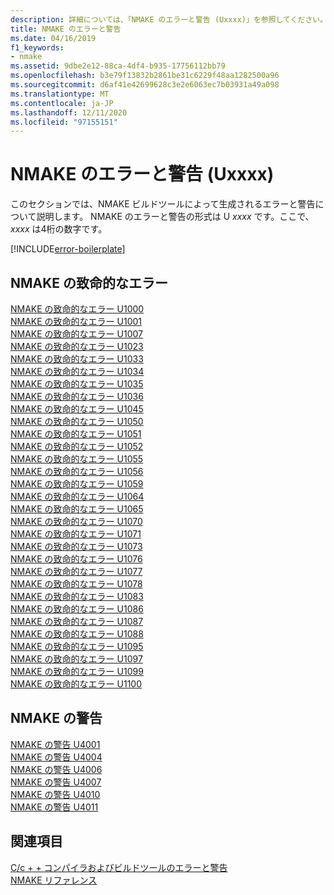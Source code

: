 ```yaml
---
description: 詳細については、「NMAKE のエラーと警告 (Uxxxx)」を参照してください。
title: NMAKE のエラーと警告
ms.date: 04/16/2019
f1_keywords:
- nmake
ms.assetid: 9dbe2e12-88ca-4df4-b935-17756112bb79
ms.openlocfilehash: b3e79f13832b2861be31c6229f48aa1282500a96
ms.sourcegitcommit: d6af41e42699628c3e2e6063ec7b03931a49a098
ms.translationtype: MT
ms.contentlocale: ja-JP
ms.lasthandoff: 12/11/2020
ms.locfileid: "97155151"
---
```

# <a name="nmake-errors-and-warnings-uxxxx"></a>NMAKE のエラーと警告 (Uxxxx)

このセクションでは、NMAKE ビルドツールによって生成されるエラーと警告について説明します。 NMAKE のエラーと警告の形式は U *xxxx* です。ここで、 *xxxx* は4桁の数字です。

[!INCLUDE[error-boilerplate](../../error-messages/includes/error-boilerplate.md)]

## <a name="nmake-fatal-errors"></a>NMAKE の致命的なエラー

[NMAKE の致命的なエラー U1000](nmake-fatal-error-u1000.md) \
[NMAKE の致命的なエラー U1001](nmake-fatal-error-u1001.md) \
[NMAKE の致命的なエラー U1007](nmake-fatal-error-u1007.md) \
[NMAKE の致命的なエラー U1023](nmake-fatal-error-u1023.md) \
[NMAKE の致命的なエラー U1033](nmake-fatal-error-u1033.md) \
[NMAKE の致命的なエラー U1034](nmake-fatal-error-u1034.md) \
[NMAKE の致命的なエラー U1035](nmake-fatal-error-u1035.md) \
[NMAKE の致命的なエラー U1036](nmake-fatal-error-u1036.md) \
[NMAKE の致命的なエラー U1045](nmake-fatal-error-u1045.md) \
[NMAKE の致命的なエラー U1050](nmake-fatal-error-u1050.md) \
[NMAKE の致命的なエラー U1051](nmake-fatal-error-u1051.md) \
[NMAKE の致命的なエラー U1052](nmake-fatal-error-u1052.md) \
[NMAKE の致命的なエラー U1055](nmake-fatal-error-u1055.md) \
[NMAKE の致命的なエラー U1056](nmake-fatal-error-u1056.md) \
[NMAKE の致命的なエラー U1059](nmake-fatal-error-u1059.md) \
[NMAKE の致命的なエラー U1064](nmake-fatal-error-u1064.md) \
[NMAKE の致命的なエラー U1065](nmake-fatal-error-u1065.md) \
[NMAKE の致命的なエラー U1070](nmake-fatal-error-u1070.md) \
[NMAKE の致命的なエラー U1071](nmake-fatal-error-u1071.md) \
[NMAKE の致命的なエラー U1073](nmake-fatal-error-u1073.md) \
[NMAKE の致命的なエラー U1076](nmake-fatal-error-u1076.md) \
[NMAKE の致命的なエラー U1077](nmake-fatal-error-u1077.md) \
[NMAKE の致命的なエラー U1078](nmake-fatal-error-u1078.md) \
[NMAKE の致命的なエラー U1083](nmake-fatal-error-u1083.md) \
[NMAKE の致命的なエラー U1086](nmake-fatal-error-u1086.md) \
[NMAKE の致命的なエラー U1087](nmake-fatal-error-u1087.md) \
[NMAKE の致命的なエラー U1088](nmake-fatal-error-u1088.md) \
[NMAKE の致命的なエラー U1095](nmake-fatal-error-u1095.md) \
[NMAKE の致命的なエラー U1097](nmake-fatal-error-u1097.md) \
[NMAKE の致命的なエラー U1099](nmake-fatal-error-u1099.md) \
[NMAKE の致命的なエラー U1100](nmake-fatal-error-u1100.md)

## <a name="nmake-warnings"></a>NMAKE の警告

[NMAKE の警告 U4001](nmake-warning-u4001.md) \
[NMAKE の警告 U4004](nmake-warning-u4004.md) \
[NMAKE の警告 U4006](nmake-warning-u4006.md) \
[NMAKE の警告 U4007](nmake-warning-u4007.md) \
[NMAKE の警告 U4010](nmake-warning-u4010.md) \
[NMAKE の警告 U4011](nmake-warning-u4011.md)

## <a name="see-also"></a>関連項目

[C/c + + コンパイラおよびビルドツールのエラーと警告](../compiler-errors-1/c-cpp-build-errors.md) \
[NMAKE リファレンス](../../build/reference/nmake-reference.md)

